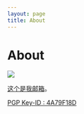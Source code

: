 ```yaml
---
layout: page
title: About
---
```


<h1>About</h1>


<img class="freezeframe" src="{{site.baseurl}}public/img/gif/toughbubble.gif" />

<!-- 口是心非，所以喜欢文字。为人简单，但仁者见仁。非生来严肃，但内心追求喜乐。 -->
<a href="mailto:me@legato.ninja"> 这个是我邮箱</a>。

<a href="http://pgp.mit.edu/pks/lookup?search=me%40legato.ninja&op=index">PGP Key-ID : 4A79F18D</a>
